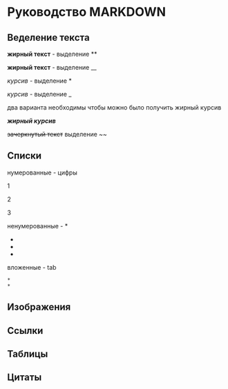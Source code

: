 # Руководство MARKDOWN

## Веделение текста

**жирный текст** - выделение **

__жирный текст__ -  выделение __

*курсив* -  выделение *

_курсив_ -  выделение _

два варианта необходимы чтобы можно было получить жирный курсив

_**жирный курсив**_

~~зачеркнутый текст~~ выделение ~~

## Списки

нумерованные - цифры

1

2

3

ненумерованные - *

*
*
*

вложенные - tab

    *
    *

## Изображения

## Ссылки

## Таблицы

## Цитаты